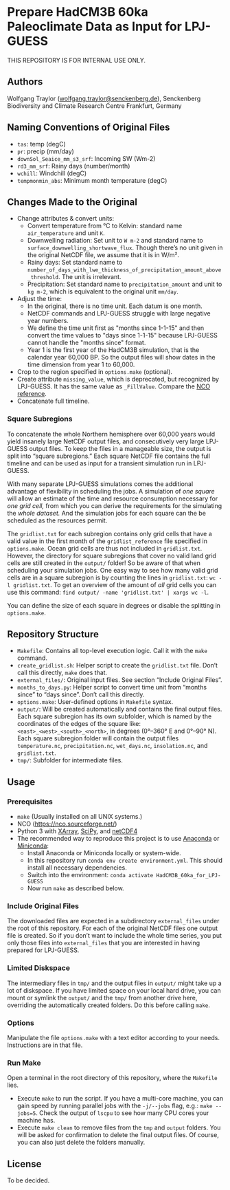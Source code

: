 Prepare HadCM3B 60ka Paleoclimate Data as Input for LPJ-GUESS
=============================================================

THIS REPOSITORY IS FOR INTERNAL USE ONLY.

Authors
-------

Wolfgang Traylor (wolfgang.traylor@senckenberg.de), Senckenberg Biodiversity and Climate Research Centre Frankfurt, Germany

Naming Conventions of Original Files
------------------------------------

- `tas`: temp (degC)
- `pr`: precip (mm/day)
- `downSol_Seaice_mm_s3_srf`: Incoming SW (Wm-2)
- `rd3_mm_srf`: Rainy days (number/month)
- `wchill`: Windchill (degC)
- `tempmonmin_abs`: Minimum month temperature (degC)

Changes Made to the Original
----------------------------

- Change attributes & convert units:
	- Convert temperature from °C to Kelvin: standard name `air_temperature` and unit `K`.
	- Downwelling radiation: Set unit to `W m-2` and standard name to `surface_downwelling_shortwave_flux`. Though there’s no unit given in the original NetCDF file, we assume that it is in W/m².
	- Rainy days: Set standard name to `number_of_days_with_lwe_thickness_of_precipitation_amount_above_threshold`. The unit is irrelevant.
	- Precipitation: Set standard name to `precipitation_amount` and unit to `kg m-2`, which is equivalent to the original unit `mm/day`.
- Adjust the time:
	- In the original, there is no time unit. Each datum is one month.
	- NetCDF commands and LPJ-GUESS struggle with large negative year numbers.
	- We define the time unit first as "months since 1-1-15" and then convert the time values to "days since 1-1-15" because LPJ-GUESS cannot handle the "months since" format.
    - Year 1 is the first year of the HadCM3B simulation, that is the calendar year 60,000 BP. So the output files will show dates in the time dimension from year 1 to 60,000.
- Crop to the region specified in `options.make` (optional).
- Create attribute `missing_value`, which is deprecated, but recognized by LPJ-GUESS. It has the same value as `_FillValue`. Compare the [NCO reference](http://nco.sourceforge.net/nco.html#Missing-Values).
- Concatenate full timeline.

### Square Subregions
To concatenate the whole Northern hemisphere over 60,000 years would yield insanely large NetCDF output files, and consecutively very large LPJ-GUESS output files. To keep the files in a manageable size, the output is split into “square subregions.” Each square NetCDF file contains the full timeline and can be used as input for a transient simulation run in LPJ-GUESS.

With many separate LPJ-GUESS simulations comes the additional advantage of flexibility in scheduling the jobs. A simulation of _one square_ will allow an estimate of the time and resource consumption necessary for _one grid cell,_ from which you can derive the requirements for the simulating the _whole dataset._ And the simulation jobs for each square can the be scheduled as the resources permit.

The `gridlist.txt` for each subregion contains only grid cells that have a valid value in the first month of the `gridlist_reference` file specified in `options.make`. Ocean grid cells are thus not included in `gridlist.txt`. However, the directory for square subregions that cover no valid land grid cells are still created in the `output/` folder! So be aware of that when scheduling your simulation jobs. One easy way to see how many valid grid cells are in a square subregion is by counting the lines in `gridlist.txt`: `wc -l gridlist.txt`. To get an overview of the amount of _all_ grid cells you can use this command: `find output/ -name 'gridlist.txt' | xargs wc -l`.

You can define the size of each square in degrees or disable the splitting in `options.make`.

Repository Structure
--------------------

- `Makefile`: Contains all top-level execution logic. Call it with the `make` command.
- `create_gridlist.sh`: Helper script to create the `gridlist.txt` file. Don’t call this directly, `make` does that.
- `external_files/`: Original input files. See section “Include Original Files”.
- `months_to_days.py`: Helper script to convert time unit from “months since” to “days since”. Don’t call this directly.
- `options.make`: User-defined options in `Makefile` syntax.
- `output/`: Will be created automatically and contains the final output files. Each square subregion has its own subfolder, which is named by the coordinates of the edges of the square like: `<east>_<west>_<south>_<north>`, in degrees (0°–360° E and 0°–90° N). Each square subregion folder will contain the output files `temperature.nc`, `precipitation.nc`, `wet_days.nc`, `insolation.nc`, and `gridlist.txt`.
- `tmp/`: Subfolder for intermediate files.

Usage
-----

### Prerequisites
- `make` (Usually installed on all UNIX systems.)
- NCO (<https://nco.sourceforge.net/>)
- Python 3 with [XArray](https://pypi.org/project/xarray/), [SciPy](https://pypi.org/project/scipy/), and [netCDF4](https://pypi.org/project/netCDF4/)
- The recommended way to reproduce this project is to use [Anaconda](https://anaconda.org) or [Miniconda](https://docs.conda.io/en/latest/miniconda.html):
    + Install Anaconda or Miniconda locally or system-wide.
    + In this repository run `conda env create environment.yml`. This should install all necessary dependencies.
    + Switch into the environment: `conda activate HadCM3B_60ka_for_LPJ-GUESS`
    + Now run `make` as described below.

### Include Original Files
The downloaded files are expected in a subdirectory `external_files` under the root of this repository.
For each of the original NetCDF files one output file is created.
So if you don’t want to include the whole time series, you put only those files into `external_files` that you are interested in having prepared for LPJ-GUESS.

### Limited Diskspace
The intermediary files in `tmp/` and the output files in `output/` might take up a lot of diskspace. If you have limited space on your local hard drive, you can mount or symlink the `output/` and the `tmp/` from another drive here, overriding the automatically created folders. Do this before calling `make`.

### Options
Manipulate the file `options.make` with a text editor according to your needs.
Instructions are in that file.

### Run Make
Open a terminal in the root directory of this repository, where the `Makefile` lies.

- Execute `make` to run the script. If you have a multi-core machine, you can gain speed by running parallel jobs with the `-j/--jobs` flag, e.g.: `make --jobs=5`. Check the output of `lscpu` to see how many CPU cores your machine has.
- Execute `make clean` to remove files from the `tmp` and `output` folders. You will be asked for confirmation to delete the final output files. Of course, you can also just delete the folders manually.

License
-------

To be decided.
